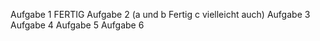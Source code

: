 Aufgabe 1 FERTIG
Aufgabe 2 (a und b Fertig c vielleicht auch)
Aufgabe 3
Aufgabe 4
Aufgabe 5
Aufgabe 6